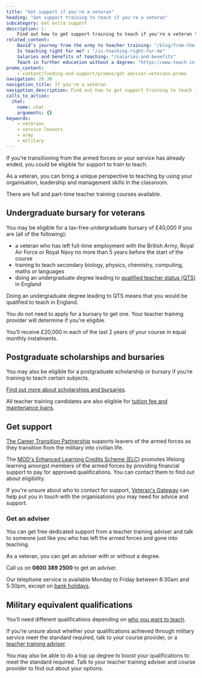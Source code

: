 ```yaml
---
title: "Get support if you're a veteran"
heading: "Get support training to teach if you're a veteran"
subcategory: Get extra support
description: |-
    Find out how to get support training to teach if you're a veteran transitioning from or you've already left the armed forces.
related_content:
    David’s journey from the army to teacher training: "/blog/from-the-army-to-teacher-training"
    Is teaching right for me? : "/is-teaching-right-for-me"
    Salaries and benefits of teaching: "/salaries-and-benefits"
    Teach in further education without a degree: "https://www.teach-in-further-education.campaign.gov.uk/"
promo_content:
    - content/funding-and-support/promos/get-adviser-veterans-promo
navigation: 20.30
navigation_title: If you're a veteran
navigation_description: Find out how to get support training to teach if you're a veteran transitioning from or you've already left the armed forces.
calls_to_action:
  chat:
    name: chat
    arguments: {}
keywords:
    - veterans
    - service leavers
    - army
    - military
---
```


If you’re transitioning from the armed forces or your service has already ended, you could be eligible for support to train to teach.

As a veteran, you can bring a unique perspective to teaching by using your organisation, leadership and management skills in the classroom.

There are full and part-time teacher training courses available.

## Undergraduate bursary for veterans

You may be eligible for a tax-free undergraduate bursary of £40,000 if you are (all of the following):

* a veteran who has left full-time employment with the British Army, Royal Air Force or Royal Navy no more than 5 years before the start of the course
* training to teach secondary biology, physics, chemistry, computing, maths or languages
* doing an undergraduate degree leading to [qualified teacher status (QTS)](/what-is-qts) in England

Doing an undergraduate degree leading to QTS means that you would be qualified to teach in England.

You do not need to apply for a bursary to get one. Your teacher training provider will determine if you're eligible.

You’ll receive £20,000 in each of the last 2 years of your course in equal monthly instalments.

## Postgraduate scholarships and bursaries

You may also be eligible for a postgraduate scholarship or bursary if you’re training to teach certain subjects.

[Find out more about scholarships and bursaries](/funding-and-support/scholarships-and-bursaries).

All teacher training candidates are also eligible for [tuition fee and maintenance loans](/funding-and-support/tuition-fee-and-maintenance-loans).

## Get support

[The Career Transition Partnership](https://www.ctp.org.uk/) supports leavers of the armed forces as they transition from the military into civilian life.

The [MOD's Enhanced Learning Credits Scheme (ELC)](https://www.enhancedlearningcredits.com/) promotes lifelong learning amongst members of the armed forces by providing financial support to pay for approved qualifications. You can contact them to find out about eligibility.

If you're unsure about who to contact for support, [Veteran's Gateway](https://www.veteransgateway.org.uk/about/) can help put you in touch with the organisations you may need for advice and support.

### Get an adviser

You can get free dedicated support from a teacher training adviser and talk to someone just like you who has left the armed forces and gone into teaching.

As a veteran, you can get an adviser with or without a degree.

Call us on **0800 389 2500** to get an adviser.

Our telephone service is available Monday to Friday between 8:30am and 5:30pm, except on [bank holidays](https://www.gov.uk/bank-holidays).

## Military equivalent qualifications

You’ll need different qualifications depending on [who you want to teach](/train-to-be-a-teacher/who-do-you-want-to-teach).

If you’re unsure about whether your qualifications achieved through military service meet the standard required, talk to your course provider, or a [teacher training adviser](/teacher-training-advisers).

You may also be able to do a top up degree to boost your qualifications to meet the standard required. Talk to your teacher training adviser and course provider to find out about your options.
